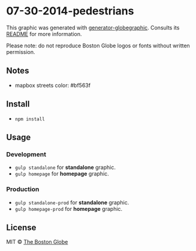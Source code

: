 # 07-30-2014-pedestrians

This graphic was generated with [generator-globegraphic](https://github.com/BostonGlobe/generator-globegraphic). Consults its [README](https://github.com/BostonGlobe/generator-globegraphic) for more information.

Please note: do not reproduce Boston Globe logos or fonts without written permission.

## Notes

- mapbox streets color: #bf563f

## Install

- `npm install`

## Usage

### Development

- `gulp standalone` for **standalone** graphic.
- `gulp homepage` for **homepage** graphic.

### Production

- `gulp standalone-prod` for **standalone** graphic.
- `gulp homepage-prod` for **homepage** graphic.


## License

MIT © [The Boston Globe](http://github.com/BostonGlobe)
